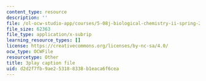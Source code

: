 ```yaml
---
content_type: resource
description: ''
file: /ol-ocw-studio-app/courses/5-08j-biological-chemistry-ii-spring-2016/d2d2f7fb9ae253188338b1eaca6f6cea_CCbvqDuPr_I.vtt
file_size: 62363
file_type: application/x-subrip
learning_resource_types: []
license: https://creativecommons.org/licenses/by-nc-sa/4.0/
ocw_type: OCWFile
resourcetype: Other
title: 3play caption file
uid: d2d2f7fb-9ae2-5318-8338-b1eaca6f6cea
---
```

